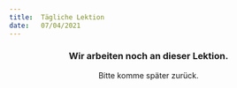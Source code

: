 ```yaml
---
title:  Tägliche Lektion
date:   07/04/2021
---
```


### <center>Wir arbeiten noch an dieser Lektion.</center>
<center>Bitte komme später zurück.</center>